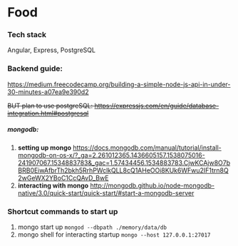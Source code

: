 # Food

### Tech stack
Angular, Express, PostgreSQL


### Backend guide:
https://medium.freecodecamp.org/building-a-simple-node-js-api-in-under-30-minutes-a07ea9e390d2 

~~BUT plan to use postgreSQL: https://expressjs.com/en/guide/database-integration.html#postgresql~~

##### mongodb: 
1. **setting up mongo** https://docs.mongodb.com/manual/tutorial/install-mongodb-on-os-x/?_ga=2.261012365.1436605157.1538075016-241907067.1534883783&_gac=1.57434456.1534883783.CjwKCAjw8O7bBRB0EiwAfbrTh2bkh5RrhPWclkQLL8cQ1AHeOOi8KUk6WFwu2IF1trn8Q2wGeWX2YBoC1CcQAvD_BwE 
2. **interacting with mongo** http://mongodb.github.io/node-mongodb-native/3.0/quick-start/quick-start/#start-a-mongodb-server



### Shortcut commands to start up
1. mongo start up `mongod --dbpath ./memory/data/db`
2. mongo shell for interacting startup `mongo --host 127.0.0.1:27017`



